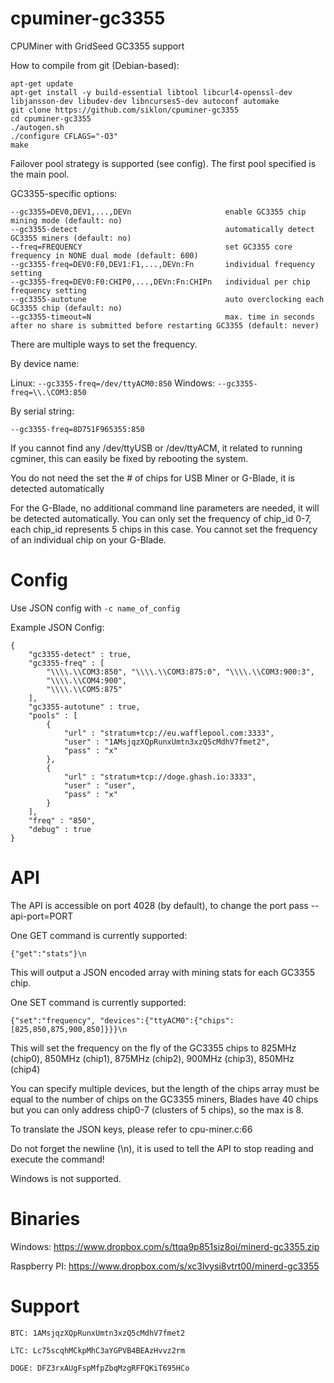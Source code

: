 cpuminer-gc3355
==============

CPUMiner with GridSeed GC3355 support

How to compile from git (Debian-based):

```
apt-get update
apt-get install -y build-essential libtool libcurl4-openssl-dev libjansson-dev libudev-dev libncurses5-dev autoconf automake
git clone https://github.com/siklon/cpuminer-gc3355
cd cpuminer-gc3355
./autogen.sh
./configure CFLAGS="-O3"
make
```

Failover pool strategy is supported (see config). The first pool specified is the main pool.

GC3355-specific options:

```
--gc3355=DEV0,DEV1,...,DEVn      				enable GC3355 chip mining mode (default: no)
--gc3355-detect					      			automatically detect GC3355 miners (default: no)
--freq=FREQUENCY  								set GC3355 core frequency in NONE dual mode (default: 600)
--gc3355-freq=DEV0:F0,DEV1:F1,...,DEVn:Fn		individual frequency setting
--gc3355-freq=DEV0:F0:CHIP0,...,DEVn:Fn:CHIPn	individual per chip frequency setting
--gc3355-autotune  								auto overclocking each GC3355 chip (default: no)
--gc3355-timeout=N  							max. time in seconds after no share is submitted before restarting GC3355 (default: never)
```

There are multiple ways to set the frequency.

By device name:

Linux: `--gc3355-freq=/dev/ttyACM0:850` Windows: `--gc3355-freq=\\.\COM3:850`

By serial string:

`--gc3355-freq=8D751F965355:850`

If you cannot find any /dev/ttyUSB or /dev/ttyACM, it related to running cgminer, this can easily be fixed by rebooting the system.

You do not need the set the # of chips for USB Miner or G-Blade, it is detected automatically

For the G-Blade, no additional command line parameters are needed, it will be detected automatically.
You can only set the frequency of chip_id 0-7, each chip_id represents 5 chips in this case.
You cannot set the frequency of an individual chip on your G-Blade.

Config
==============

Use JSON config with `-c name_of_config`

Example JSON Config:

```
{
	"gc3355-detect" : true,
	"gc3355-freq" : [
		"\\\\.\\COM3:850", "\\\\.\\COM3:875:0", "\\\\.\\COM3:900:3",
		"\\\\.\\COM4:900",
		"\\\\.\\COM5:875"
	],
	"gc3355-autotune" : true,
	"pools" : [
		{
			"url" : "stratum+tcp://eu.wafflepool.com:3333",
			"user" : "1AMsjqzXQpRunxUmtn3xzQ5cMdhV7fmet2",
			"pass" : "x"
		},
		{
			"url" : "stratum+tcp://doge.ghash.io:3333",
			"user" : "user",
			"pass" : "x"
		}
	],
	"freq" : "850",
	"debug" : true
}
```

API
==============
The API is accessible on port 4028 (by default), to change the port pass --api-port=PORT

One GET command is currently supported:
```
{"get":"stats"}\n
```
This will output a JSON encoded array with mining stats for each GC3355 chip.

One SET command is currently supported:
```
{"set":"frequency", "devices":{"ttyACM0":{"chips":[825,850,875,900,850]}}}\n
```
This will set the frequency on the fly of the GC3355 chips to 825MHz (chip0), 850MHz (chip1), 875MHz (chip2), 900MHz (chip3), 850MHz (chip4)

You can specify multiple devices, but the length of the chips array must be equal to the number of chips on the GC3355 miners, Blades have 40 chips but you can only address chip0-7 (clusters of 5 chips), so the max is 8.

To translate the JSON keys, please refer to cpu-miner.c:66

Do not forget the newline (\n), it is used to tell the API to stop reading and execute the command!

Windows is not supported.

Binaries
==============

Windows: https://www.dropbox.com/s/ttqa9p851siz8oi/minerd-gc3355.zip

Raspberry PI: https://www.dropbox.com/s/xc3lvysi8vtrt00/minerd-gc3355

Support
==============

`BTC: 1AMsjqzXQpRunxUmtn3xzQ5cMdhV7fmet2`


`LTC: Lc75scqhMCkpMhC3aYGPVB4BEAzHvvz2rm`


`DOGE: DFZ3rxAUgFspMfpZbqMzgRFFQKiT695HCo`